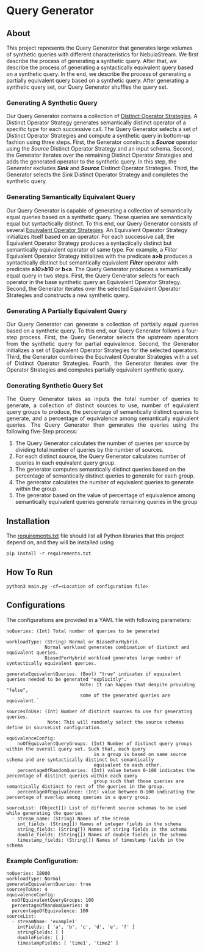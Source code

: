 # Query Generator

## About
This project represents the Query Generator that generates large volumes of synthetic queries with different characteristics for NebulaStream.
We first describe the process of generating a synthetic query.
After that, we describe the process of generating a syntactically equivalent query based on a synthetic query.
In the end, we describe the process of generating a partially equivalent query based on a synthetic query.
After generating a synthetic query set, our Query Generator shuffles the query set.

### Generating A Synthetic Query

Our Query Generator contains a collection of [Distinct Operator Strategies](operator_generator_strategies/distinct_operator_strategies).
A Distinct Operator Strategy generates semantically distinct operator of a specific type for each successive call.
The Query Generator selects a set of Distinct Operator Strategies and compute a synthetic query in bottom-up fashion
using three steps.
First, the Generator constructs a _**Source**_ operator using the _Source_ Distinct Operator Strategy and an input schema.
Second, the Generator iterates over the remaining Distinct Operator Strategies and adds the generated operator
to the synthetic query.
In this step, the Generator excludes **_Sink_** and **_Source_** Distinct Operator Strategies.
Third, the Generator selects the _Sink_ Distinct Operator Strategy and completes the synthetic query.


### Generating Semantically Equivalent Query

Our Query Generator is capable of generating a collection of semantically equal queries based on a synthetic query.
These queries are semantically equal but syntactically distinct.
To this end, our Query Generator consists of several [Equivalent Operator Strategies](operator_generator_strategies/equivalent_operator_strategies).
An Equivalent Operator Strategy initializes itself based on an operator.
For each successive call, the Equivalent Operator Strategy produces a syntactically distinct but semantically equivalent
operator of same type.
For example, a _Filter_ Equivalent Operator Strategy initializes with the predicate **a>b** produces a
syntactically distinct but semantically equivalent _**Filter**_ operator with predicate **a*10>b*10** or **b<a**.
The Query Generator produces a semantically equal query in two steps.
First, the Query Generator selects for each operator in the base synthetic query an Equivalent Operator Strategy.
Second, the Generator iterates over the selected Equivalent Operator Strategies and constructs a new synthetic query.



### Generating A Partially Equivalent Query

<p style='text-align: justify;'>
Our Query Generator can generate a collection of partially equal queries based on a synthetic query.
To this end, our Query Generator follows a four-step process.
First, the Query Generator selects the upstream operators from the synthetic query for partial equivalence.
Second, the Generator initializes a set of Equivalent Operator Strategies for the selected operators.
Third, the Generator combines the Equivalent Operator Strategies with a set of Distinct Operator Strategies.
Fourth, the Generator iterates over the Operator Strategies and computes partially equivalent synthetic query.
</p>

### Generating Synthetic Query Set

<p style='text-align: justify;'> The Query Generator takes as inputs the total number of queries to generate, a collection of distinct
sources to use, number of equivalent query groups to produce, the percentage of semantically distinct queries to generate,
and a percentage of equivalence among semantically equivalent queries.
The Query Generator then generates the queries using the following five-Step process: </p>

1. The Query Generator calculates the number of queries per source by dividing total number of queries by the number of sources.
2. For each distinct source, the Query Generator calculates number of queries in each equivalent query group.
3. The generator computes semantically distinct queries based on the percentage of semantically distinct queries to generate for each group.
4. The generator calculates the number of equivalent queries to generate within the group.
5. The generator based on the value of percentage of equivalence among semantically equivalent queries generate remaining queries in the group

## Installation

The [requirements.txt](requirements.txt) file should list all Python libraries that this project depend on, and they will be installed using

`pip install -r requirements.txt`

## How To Run

`python3 main.py -cf=<Location of configuration file>`

## Configurations

The configurations are provided in a YAML file with following parameters:

``` 
noQueries: (Int) Total number of queries to be generated
```

```
workloadType: (String) Normal or BiasedForHybrid. 
              Normal workload generates combination of distinct and equivalent queries.
              BiasedForHybrid workload generates large number of syntactically equivalent queries. 
```

```
generateEquivalentQueries: (Bool) "true" indicates if equivalent queries needed to be generated "explicitly".
                           Note: It can happen that despite providing "false", 
                           some of the generated queries are equivalent.`
```

```
sourcesToUse: (Int) Number of distinct sources to use for generating queries. 
               Note: This will randomly select the source schemas define in sourceList configuration.
```

```
equivalenceConfig:
    noOfEquivalentQueryGroups: (Int) Number of distinct query groups within the overall query set. Such that, each query 
                                in a group is based on same source schema and are syntactically distinct but semantically
                                equivalent to each other. 
    percentageOfRandomQueries: (Int) value betwen 0-100 indicates the percentage of distinct queries within each query 
                                group such that those queries are semantically distinct to rest of the queries in the group.
    percentageOfEquivalence: (Int) value between 0-100 indicating the percentage of overlap among queries in a query group.
```

```
sourceList: (Object[]) List of different source schemas to be used while generating the queries
  - stream_name: (String) Names of the Stream
    int_fields: (String[]) Names of integer fields in the schema
    string_fields: (String[]) Names of string fields in the schema
    double_fields: (String[]) Names of double fields in the schema
    timestamp_fields: (String[]) Names of timestamp fields in the schema
```

### Example Configuration:

```
noQueries: 18000
workloadType: Normal
generateEquivalentQueries: true
sourcesToUse: 4
equivalenceConfig:
  noOfEquivalentQueryGroups: 100
  percentageOfRandomQueries: 0
  percentageOfEquivalence: 100
sourceList:
  - streamName: 'example1'
    intFields: [ 'a', 'b', 'c', 'd', 'e', 'f' ]
    stringFields: [ ]
    doubleFields: [ ]
    timestampFields: [ 'time1', 'time2' ]
```
